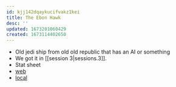 ```yaml
---
id: kjj142dqaykucifvakz1kei
title: The Ebon Hawk
desc: ''
updated: 1673201060429
created: 1673114402650
---
```


- Old jedi ship from old old republic that has an AI or something
- We got it in [[session 3|sessions.3]].
- Stat sheet
- [web](https://github.com/newman174/sw5e_wiki/blob/656a6205d45a777c615610180c772f6e05dfe898/vault/assets/Ebon%20Hawk.pdf)
- [local](./assets/Ebon%20Hawk.pdf)
